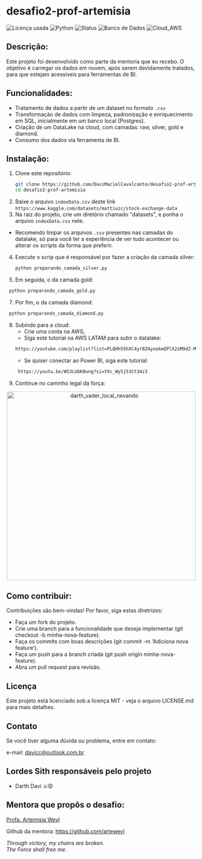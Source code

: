 # desafio2-prof-artemisia
 
![Licença usada](https://img.shields.io/github/license/DaviMacielCavalcante/desafio_etl_begginer)
![Python](https://img.shields.io/badge/Python-3.12.4-blue)
![Status](https://img.shields.io/badge/Status-Finalizado-brightgreen)
![Banco de Dados](https://img.shields.io/badge/Banco%20de%20Dados-PostgreSQL-blue)
![Cloud_AWS](https://img.shields.io/badge/Cloud-AWS-yellow?style=flat&color=%23FF9900)

## Descrição:
Este projeto foi desenvolvido como parte da mentoria que eu recebo. O objetivo é carregar os dados em nuvem, após serem devidamente tratados, para que estejam acessíveis para ferramentas de BI.

## Funcionalidades:
- Tratamento de dados a partir de um dataset no formato `.csv`
- Transformação de dados com limpeza, padronização e enriquecimento em SQL, inicialmente em um banco local (Postgres).
- Criação de um DataLake na cloud, com camadas: raw, silver, gold e diamond.
- Consumo dos dados via ferramenta de BI.

## Instalação:

1. Clone este repositório:
   ```bash
   git clone https://github.com/DaviMacielCavalcante/desafio2-prof-artemisia
   cd desafio2-prof-artemisia
2. Baixe o arquivo `indexData.csv` deste link `https://www.kaggle.com/datasets/mattiuzc/stock-exchange-data`
3. Na raiz do projeto, crie um diretório chamado "datasets", e ponha o arquivo `indexData.csv` nele.
 - Recomendo limpar os arquivos `.csv` presentes nas camadas do datalake, só para você ter a experiência de ver tudo acontecer ou alterar os scripts da forma que preferir.
4. Execute o scrip que é responsável por fazer a criação da camada silver:
   ```bash
   python preparando_camada_silver.py
5. Em seguida, o da camada gold:
  ```bash
   python preparando_camada_gold.py
  ```
7. Por fim, o da camada diamond:
  ```bash
   python preparando_camada_diamond.py
  ``` 
8. Subindo para a cloud:
    - Crie uma conta na AWS;
    - Siga este tutorial na AWS LATAM para subir o datalake:
    ```bash
    https://youtube.com/playlist?list=PLQHh55hXC4yrBZ4yookmQPlX2zM9dZ-MH&si=lpGE6Hz2F6t37THw
    ```
    - Se quiser conectar ao Power BI, siga este tutorial:
   ```bash
    https://youtu.be/WS3LUbK0ung?si=YXc_Wy5j53Ct34z3
   ```   
9. Continue no caminho legal da força:

<div align="center"> <img src="https://media.giphy.com/media/hwj7MQ3XDPVAI/giphy.gif?cid=790b761188097q3xe9iugkqzqcw8dq1ot2unfypfy59iq2z9&ep=v1_gifs_search&rid=giphy.gif&ct=g" alt="darth_vader_local_nevando" width="500"/></div>

## Como contribuir:
Contribuições são bem-vindas! Por favor, siga estas diretrizes:

- Faça um fork do projeto.
- Crie uma branch para a funcionalidade que deseja implementar (git checkout -b minha-nova-feature).
- Faça os commits com boas descrições (git commit -m 'Adiciona nova feature').
- Faça um push para a branch criada (git push origin minha-nova-feature).
- Abra um pull request para revisão.

## Licença
Este projeto está licenciado sob a licença MIT - veja o arquivo LICENSE.md para mais detalhes.

## Contato
Se você tiver alguma dúvida ou problema, entre em contato:

e-mail: davicc@outlook.com.br

## Lordes Sith responsáveis pelo projeto
- Darth Davi ⚔️😡

## Mentora que propôs o desafio:
[Profa. Artemisia Weyl](https://www.linkedin.com/in/arteweyl/)

Github da mentora: https://github.com/arteweyl

*Through victory, my chains are broken.
<br>
The Force shall free me.*
